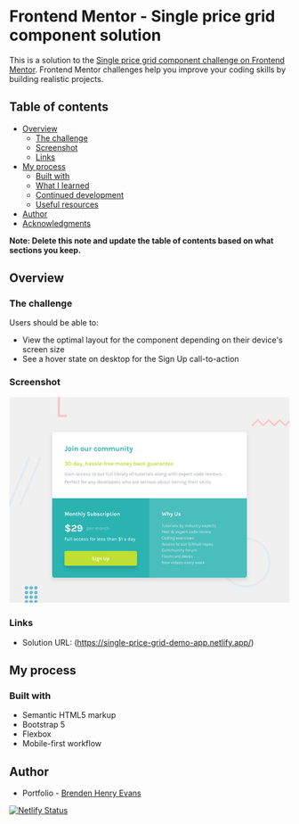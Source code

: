 # Frontend Mentor - Single price grid component solution

This is a solution to the [Single price grid component challenge on Frontend Mentor](https://www.frontendmentor.io/challenges/single-price-grid-component-5ce41129d0ff452fec5abbbc). Frontend Mentor challenges help you improve your coding skills by building realistic projects. 

## Table of contents

- [Overview](#overview)
  - [The challenge](#the-challenge)
  - [Screenshot](#screenshot)
  - [Links](#links)
- [My process](#my-process)
  - [Built with](#built-with)
  - [What I learned](#what-i-learned)
  - [Continued development](#continued-development)
  - [Useful resources](#useful-resources)
- [Author](#author)
- [Acknowledgments](#acknowledgments)

**Note: Delete this note and update the table of contents based on what sections you keep.**

## Overview

### The challenge

Users should be able to:

- View the optimal layout for the component depending on their device's screen size
- See a hover state on desktop for the Sign Up call-to-action

### Screenshot

![preview](./design/desktop-preview.jpg)

### Links

- Solution URL: (https://single-price-grid-demo-app.netlify.app/)

## My process

### Built with

- Semantic HTML5 markup
- Bootstrap 5
- Flexbox
- Mobile-first workflow

## Author

- Portfolio - [Brenden Henry Evans](https://brendenevans.com)

[![Netlify Status](https://api.netlify.com/api/v1/badges/09c59650-50f4-4cbf-829e-80c59bcf0da6/deploy-status)](https://app.netlify.com/sites/single-price-grid-demo-app/deploys)